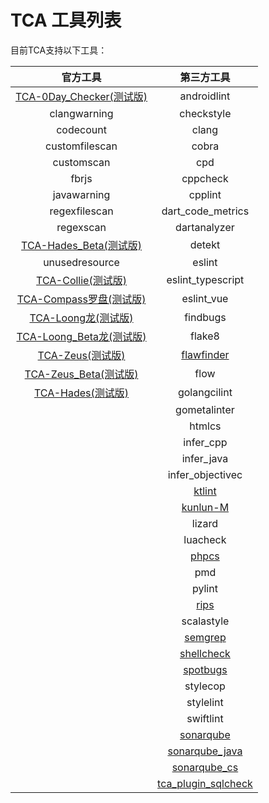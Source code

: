 # TCA 工具列表
目前TCA支持以下工具：

|   官方工具    |   第三方工具    |
| :--------: | :-------: |
|[TCA-0Day_Checker(测试版)](https://github.com/TCATools/codedog_0Day_checker)| androidlint |
|clangwarning| checkstyle |
|codecount| clang |
|customfilescan| cobra |
|customscan| cpd |
|fbrjs| cppcheck |
|javawarning| cpplint |
|regexfilescan| dart_code_metrics |
|regexscan| dartanalyzer |
|[TCA-Hades_Beta(测试版)](https://github.com/TCATools/Hades_Beta)| detekt |
|unusedresource| eslint |
|[TCA-Collie(测试版)](https://github.com/TCATools/collie)| eslint_typescript |
|[TCA-Compass罗盘(测试版)](https://github.com/TCATools/compass)| eslint_vue |
|[TCA-Loong龙(测试版)](https://github.com/TCATools/loong)| findbugs |
|[TCA-Loong_Beta龙(测试版)](https://github.com/TCATools/loong_beta)| flake8 |
|[TCA-Zeus(测试版)](https://github.com/TCATools/TCA-Zeus-linux)| [flawfinder](https://github.com/TCATools/flawfinder) |
|[TCA-Zeus_Beta(测试版)](https://github.com/TCATools/Zeus_Beta)| flow |
|[TCA-Hades(测试版)](https://github.com/TCATools/TCA-Hades-linux)| golangcilint |
|| gometalinter |
|| htmlcs |
|| infer_cpp |
|| infer_java |
|| infer_objectivec |
|| [ktlint](https://github.com/TCATools/custom-ktlint) |
|| [kunlun-M](https://github.com/TCATools/common-kunlun.git) |
|| lizard |
|| luacheck |
|| [phpcs](https://github.com/TCATools/custom-phpcs) |
|| pmd |
|| pylint |
|| [rips](https://github.com/TCATools/rips-scanner) |
|| scalastyle |
|| [semgrep](https://github.com/TCATools/custom-semgrep) |
|| [shellcheck](https://github.com/TCATools/shellcheck) |
|| [spotbugs](https://github.com/TCATools/spotbugs) |
|| stylecop |
|| stylelint |
|| swiftlint |
|| [sonarqube](https://github.com/GabrielLegend/tca_plugin_sonarqube/blob/main/src/sq.py) |
|| [sonarqube_java](https://github.com/GabrielLegend/tca_plugin_sonarqube/blob/main/src/sq_java.py) |
|| [sonarqube_cs](https://github.com/GabrielLegend/tca_plugin_sonarqube/blob/main/src/sq_cs.py) |
|| [tca_plugin_sqlcheck](https://github.com/TCATools/tca_plugin_sqlcheck) |
